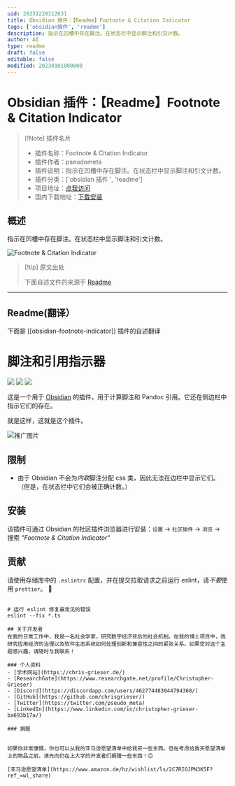 ```yaml
---
uid: 20231220112631
title: Obsidian 插件：【Readme】Footnote & Citation Indicator
tags: ['obsidian插件', 'readme']
description: 指示在凹槽中存在脚注。在状态栏中显示脚注和引文计数。
author: AI
type: readme
draft: false
editable: false
modified: 20230101000000
---
```


# Obsidian 插件：【Readme】Footnote & Citation Indicator

> [!Note] 插件名片
> - 插件名称：Footnote & Citation Indicator
> - 插件作者：pseudometa
> - 插件说明：指示在凹槽中存在脚注。在状态栏中显示脚注和引文计数。
> - 插件分类：['obsidian 插件 ', 'readme']
> - 项目地址：[点我访问](https://github.com/chrisgrieser/obsidian-footnote-indicator)
> - 国内下载地址：[下载安装](https://pkmer.cn/products/plugin/pluginMarket/?obsidian-footnote-indicator)

## 概述

指示在凹槽中存在脚注。在状态栏中显示脚注和引文计数。

![Footnote & Citation Indicator](https://cdn.pkmer.cn/covers/obsidian-footnote-indicator.png!pkmer)

> [!tip] 原文出处
>
>下面自述文件的来源于 [Readme](https://ghproxy.net/https://raw.githubusercontent.com/chrisgrieser/obsidian-footnote-indicator/master/README.md)

---

## Readme(翻译）

下面是 [[obsidian-footnote-indicator]] 插件的自述翻译

# 脚注和引用指示器

![](https://img.shields.io/github/downloads/chrisgrieser/obsidian-footnote-indicator/total?label=总下载量&style=plastic) ![](https://img.shields.io/github/v/release/chrisgrieser/obsidian-footnote-indicator?label=最新版本&style=plastic) [![](https://img.shields.io/badge/更新日志-点击这里-FFE800?style=plastic)](Changelog.md)

这是一个用于 [Obsidian](https://obsidian.md/) 的插件，用于计算脚注和 Pandoc 引用。它还在侧边栏中指示它们的存在。

就是这样，这就是这个插件。

![推广图片](https://cdn.pkmer.cn/covers/obsidian-footnote-indicator_2_0.png!pkmer)

## 限制

- 由于 Obsidian 不会为*内联*脚注分配 css 类，因此无法在边栏中显示它们。（但是，在状态栏中它们会被正确计数。）

## 安装

该插件可通过 Obsidian 的社区插件浏览器进行安装：`设置` → `社区插件` → `浏览` → 搜索 *"Footnote & Citation Indicator"*

## 贡献

请使用存储库中的 `.eslintrc` 配置，并在提交拉取请求之前运行 eslint，请*不要*使用 `prettier`。 🙂

```shell

# 运行 eslint 修复最常见的错误
eslint --fix *.ts

## 关于开发者
在我的日常工作中，我是一名社会学家，研究数字经济背后的社会机制。在我的博士项目中，我研究应用经济的治理以及软件生态系统如何处理创新和兼容性之间的紧张关系。如果您对这个主题感兴趣，请随时与我联系！

### 个人资料
- [学术网站](https://chris-grieser.de/)
- [ResearchGate](https://www.researchgate.net/profile/Christopher-Grieser)
- [Discord](https://discordapp.com/users/462774483044794368/)
- [GitHub](https://github.com/chrisgrieser/)
- [Twitter](https://twitter.com/pseudo_meta)
- [LinkedIn](https://www.linkedin.com/in/christopher-grieser-ba693b17a/)

### 捐赠


如果你非常慷慨，你也可以从我的亚马逊愿望清单中给我买一些东西。但在考虑给我买愿望清单上的物品之前，请先向仍在上大学的开发者们捐赠一些东西！😊

[亚马逊愿望清单](https://www.amazon.de/hz/wishlist/ls/2C7RIOJPN3K5F?ref_=wl_share)



